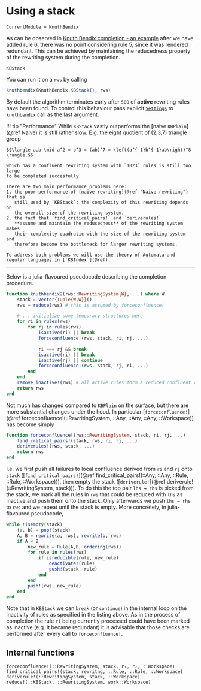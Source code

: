 # Using a stack

```@meta
CurrentModule = KnuthBendix
```

As can be observed in [Knuth Bendix completion - an example](@ref) after we
have added rule 6, there was no point considering rule 5, since it was
rendered redundant. This can be achieved by maintaining the reducedness property
of the rewriting system during the completion.

```@docs
KBStack
```

You can run it on a `rws` by calling
```julia
knuthbendix(KnuthBendix.KBStack(), rws)
```

By default the algorithm terminates early after `500` of __active__ rewriting
rules have been found.
To control this behaviour pass explicit [`Settings`](@ref) to `knuthbendix`
call as the last argument.

!!! tip "Performance"
    While `KBStack` vastly outperforms the
    [naive `KBPlain`](@ref Naive) it is still rather slow.
    E.g. the eight quotient of (2,3,7) triangle group

    $$\langle a,b \mid a^2 = b^3 = (ab)^7 = \left(a^{-1}b^{-1}ab\right)^8 \rangle.$$

    which has a confluent rewriting system with `1023` rules is still too large
    to be completed succesfully.

    There are two main performance problems here:
    1. the poor performance of [naive rewriting](@ref "Naive rewriting") that is
       still used by `KBStack`: the complexity of this rewriting depends on
       the overall size of the rewriting system.
    2. the fact that `find_critical_pairs!` and `deriverules!`
       **assume and maintain the reducedness** of the rewriting system makes
       their complexity quadratic with the size of the rewriting system and
       therefore become the bottleneck for larger rewriting systems.

    To address both problems we will use the theory of Automata and regular languages in [`KBIndex`](@ref).

----

Below is a julia-flavoured pseudocode describing the completion procedure.

```julia
function knuthbendix2(rws::RewritingSystem{W}, ...) where W
    stack = Vector{Tuple{W,W}}()
    rws = reduce(rws) # this is assumed by forceconfluence!

    # ... initialize some temporary structures here
    for ri in rules(rws)
        for rj in rules(rws)
            isactive(ri) || break
            forceconfluence!(rws, stack, ri, rj, ...)

            ri === rj && break
            isactive(ri) || break
            isactive(rj) || continue
            forceconfluence!(rws, stack, rj, ri, ...)
        end
    end
    remove_inactive!(rws) # all active rules form a reduced confluent rws
    return rws
end
```

Not much has changed compared to `KBPlain` on the surface, but there are
more substantial changes under the hood. In particular
[`forceconfluence!`](@ref
forceconfluence!(::RewritingSystem, ::Any, ::Any, ::Any, ::Workspace))
has become simply

```julia
function forceconfluence!(rws::RewritingSystem, stack, ri, rj, ...)
    find_critical_pairs!(stack, rws, ri, rj, ...)
    deriverules!(rws, stack, ...)
    return rws
end
```

I.e. we first push all failures to local confluence derived from `ri` and `rj`
onto `stack` ([`find_critical_pairs!`](@ref
find_critical_pairs!(::Any, ::Any, ::Rule, ::Rule, ::Workspace))), then
empty the stack ([`deriverule!`](@ref deriverule!(::RewritingSystem, stack))).
To do this the top pair `lhs → rhs` is picked from the stack, we mark all
the rules in `rws` that could be reduced with `lhs` as inactive and push them
onto the stack. Only afterwards we push `lhs → rhs` to `rws` and we repeat
until the stack is empty. More concretely, in julia-flavoured pseudocode,

```julia
while !isempty(stack)
    (a, b) = pop!(stack)
    A, B = rewrite(a, rws), rewrite(b, rws)
    if A ≠ B
        new_rule = Rule(A,B, ordering(rws))
        for rule in rules(rws)
            if isreducible(rule, new_rule)
                deactivate!(rule)
                push!(stack, rule)
            end
        end
        push!(rws, new_rule)
    end
end
```

Note that in `KBStack` we can `break` (or `continue`) in the internal
loop on the inactivity of rules as specified in the listing above.
As in the process of completion the rule `ri` being currently processed
could have been marked as inactive (e.g. it became redundant)
it is advisable that those checks are performed after every call to
`forceconfluence!`.

## Internal functions

```@docs
forceconfluence!(::RewritingSystem, stack, r₁, r₂, ::Workspace)
find_critical_pairs!(stack, rewritng, ::Rule, ::Rule, ::Workspace)
deriverule!(::RewritingSystem, stack, ::Workspace)
reduce!(::KBStack, ::RewritingSystem, work::Workspace)
```
